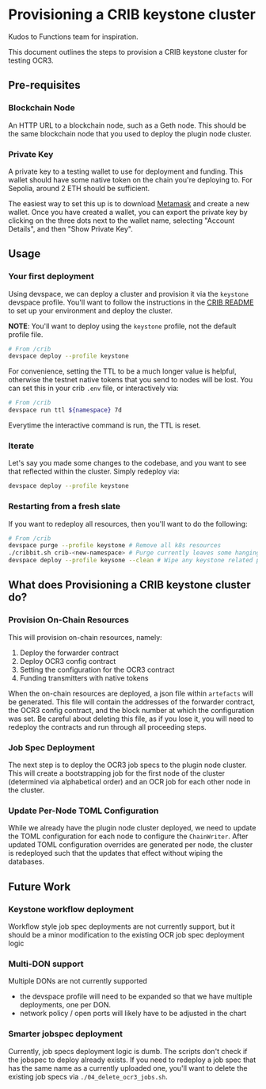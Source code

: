 # Provisioning a CRIB keystone cluster

Kudos to Functions team for inspiration.

This document outlines the steps to provision a CRIB keystone cluster for testing OCR3.

## Pre-requisites

### Blockchain Node

An HTTP URL to a blockchain node, such as a Geth node. This should be the same blockchain node that you used to deploy the plugin node cluster.

### Private Key

A private key to a testing wallet to use for deployment and funding. This wallet should have some native token on the chain you're deploying to. For Sepolia, around 2 ETH should be sufficient.

The easiest way to set this up is to download [Metamask](https://metamask.io/) and create a new wallet. Once you have created a wallet, you can export the private key by clicking on the three dots next to the wallet name, selecting "Account Details", and then "Show Private Key".

## Usage

### Your first deployment

Using devspace, we can deploy a cluster and provision it via the `keystone` devspace profile. You'll want to follow the instructions in the [CRIB README](../../../crib/README.md) to set up your environment and deploy the cluster.

**NOTE**: You'll want to deploy using the `keystone` profile, not the default profile file.

```bash
# From /crib
devspace deploy --profile keystone
```

For convenience, setting the TTL to be a much longer value is helpful, otherwise the testnet native tokens that you send to nodes will be lost. You can set this in your crib `.env` file, or interactively via:

```bash
# From /crib
devspace run ttl ${namespace} 7d
```

Everytime the interactive command is run, the TTL is reset.

### Iterate
Let's say you made some changes to the codebase, and you want to see that reflected within the cluster. Simply redeploy via:
```bash
devspace deploy --profile keystone
```

### Restarting from a fresh slate

If you want to redeploy all resources, then you'll want to do the following:

```bash
# From /crib
devspace purge --profile keystone # Remove all k8s resources
./cribbit.sh crib-<new-namespace> # Purge currently leaves some hanging resources, make a new namespace
devspace deploy --profile keysone --clean # Wipe any keystone related persisted data, like artefacts and caches.
```

## What does Provisioning a CRIB keystone cluster do?

### Provision On-Chain Resources

This will provision on-chain resources, namely:

1. Deploy the forwarder contract
2. Deploy OCR3 config contract
3. Setting the configuration for the OCR3 contract
4. Funding transmitters with native tokens

When the on-chain resources are deployed, a json file within `artefacts` will be generated. This file will contain the addresses of the forwarder contract, the OCR3 config contract, and the block number at which the configuration was set. Be careful about deleting this file, as if you lose it, you will need to redeploy the contracts and run through all proceeding steps.

### Job Spec Deployment

The next step is to deploy the OCR3 job specs to the plugin node cluster. This will create a bootstrapping job for the first node of the cluster (determined via alphabetical order) and an OCR job for each other node in the cluster.

### Update Per-Node TOML Configuration

While we already have the plugin node cluster deployed, we need to update the TOML configuration for each node to configure the `ChainWriter`.
After updated TOML configuration overrides are generated per node, the cluster is redeployed such that the updates that effect without wiping the databases.

## Future Work

### Keystone workflow deployment
Workflow style job spec deployments are not currently support, but it should be a minor modification to the existing OCR job spec deployment logic

### Multi-DON support
Multiple DONs are not currently supported
- the devspace profile will need to be expanded so that we have multiple deployments, one per DON.
- network policy / open ports will likely have to be adjusted in the chart

### Smarter jobspec deployment
Currently, job specs deployment logic is dumb. The scripts don't check if the jobspec to deploy already exists. If you need to redeploy a job spec that has the same name as a currently uploaded one, you'll want to delete the existing job specs via `./04_delete_ocr3_jobs.sh`.
